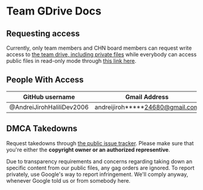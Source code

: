 # Team GDrive Docs

## Requesting access
Currently, only team members and CHN board members can request write access to [the team drive, including private files][team-gdrive-link] while everybody can access public files in read-only mode through [this link here][pub-files-dir].

[pub-files-dir]: https://drive.google.com/drive/u/0/folders/1nJmv998SGnlPisgnqF_Iz93KszeDmQmC
[team-gdrive-link]: https://drive.google.com/drive/u/0/folders/0AIxFCS2BejmGUk9PVA

## People With Access

| GitHub username | Gmail Address | Permissions | Directories |
| --- | --- | --- | --- |
| @AndreiJirohHaliliDev2006 | andreijiroh*****24680@gmail.com | Manager |

## DMCA Takedowns
Request takedowns through [the public issue tracker](https://github.com/MadeByThePinsHub/TeamGDrive-docs/issues). Please make sure that you're either the **copyright owner or an authorized representive**.

Due to transparency requirements and concerns regarding taking down an specific content from our public files, any gag orders are ignored. To report privately, use Google's way to report infringement. We'll comply anyway, whenever Google told us or from somebody here.
